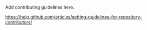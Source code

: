 Add contributing guidelines here.

<https://help.github.com/articles/setting-guidelines-for-repository-contributors/>